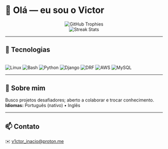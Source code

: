 # 👋 Olá — eu sou o Victor

<div align="center">
  <img src="https://github-profile-trophy.vercel.app/?username=vicct0r&theme=gruvbox&margin-w=8" alt="GitHub Trophies" />
  <br/>
  <img src="https://github-readme-streak-stats.herokuapp.com/?user=vicct0r&theme=dark" alt="Streak Stats" />
</div>

---

## 🚀 Tecnologias
<div style="display: inline_block"><br/>
  <img align="center" alt="Linux" src="https://img.shields.io/badge/Linux-FCC624?style=for-the-badge&logo=linux&logoColor=black" />
  <img align="center" alt="Bash" src="https://img.shields.io/badge/Bash-4EAA25?style=for-the-badge&logo=gnu-bash&logoColor=white" />
  <img align="center" alt="Python" src="https://img.shields.io/badge/Python-3776AB?style=for-the-badge&logo=python&logoColor=white" />
  <img align="center" alt="Django" src="https://img.shields.io/badge/Django-092E20?style=for-the-badge&logo=django&logoColor=white" />
  <img align="center" alt="DRF" src="https://img.shields.io/badge/DRF-ff1709?style=for-the-badge&logo=django&logoColor=white" />
  <img align="center" alt="AWS" src="https://img.shields.io/badge/AWS-FF9900?style=for-the-badge&logo=amazonaws&logoColor=white" />
  <img align="center" alt="MySQL" src="https://img.shields.io/badge/MySQL-005C84?style=for-the-badge&logo=mysql&logoColor=white" />
</div>

---

## 📌 Sobre mim
Busco projetos desafiadores; aberto a colaborar e trocar conhecimento.  
**Idiomas:** Português (nativo) • Inglês

---

## 📫 Contato
✉️ [v1ctor_inacio@proton.me](mailto:v1ctor_inacio@proton.me)
